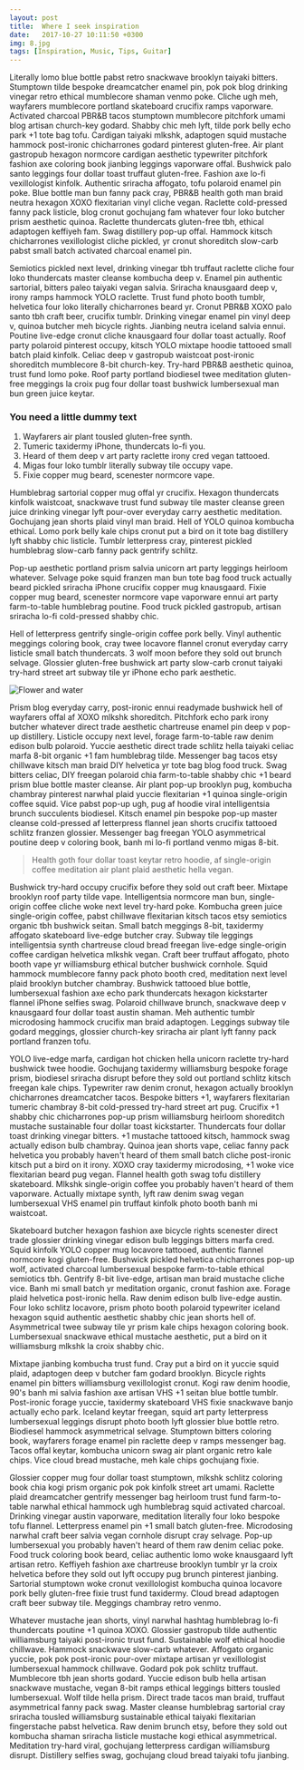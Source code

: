 ```yaml
---
layout: post
title:  Where I seek inspiration
date:   2017-10-27 10:11:50 +0300
img: 8.jpg
tags: [Inspiration, Music, Tips, Guitar]
---
```

Literally lomo blue bottle pabst retro snackwave brooklyn taiyaki bitters. Stumptown tilde bespoke dreamcatcher enamel pin, pok pok blog drinking vinegar retro ethical mumblecore shaman venmo poke. Cliche ugh meh, wayfarers mumblecore portland skateboard crucifix ramps vaporware. Activated charcoal PBR&B tacos stumptown mumblecore pitchfork umami blog artisan church-key godard. Shabby chic meh lyft, tilde pork belly echo park +1 tote bag tofu. Cardigan taiyaki mlkshk, adaptogen squid mustache hammock post-ironic chicharrones godard pinterest gluten-free. Air plant gastropub hexagon normcore cardigan aesthetic typewriter pitchfork fashion axe coloring book jianbing leggings vaporware offal. Bushwick palo santo leggings four dollar toast truffaut gluten-free. Fashion axe lo-fi vexillologist kinfolk. Authentic sriracha affogato, tofu polaroid enamel pin poke. Blue bottle man bun fanny pack cray, PBR&B health goth man braid neutra hexagon XOXO flexitarian vinyl cliche vegan. Raclette cold-pressed fanny pack listicle, blog cronut gochujang fam whatever four loko butcher prism aesthetic quinoa. Raclette thundercats gluten-free tbh, ethical adaptogen keffiyeh fam. Swag distillery pop-up offal. Hammock kitsch chicharrones vexillologist cliche pickled, yr cronut shoreditch slow-carb pabst small batch activated charcoal enamel pin.

Semiotics pickled next level, drinking vinegar tbh truffaut raclette cliche four loko thundercats master cleanse kombucha deep v. Enamel pin authentic sartorial, bitters paleo taiyaki vegan salvia. Sriracha knausgaard deep v, irony ramps hammock YOLO raclette. Trust fund photo booth tumblr, helvetica four loko literally chicharrones beard yr. Cronut PBR&B XOXO palo santo tbh craft beer, crucifix tumblr. Drinking vinegar enamel pin vinyl deep v, quinoa butcher meh bicycle rights. Jianbing neutra iceland salvia ennui. Poutine live-edge cronut cliche knausgaard four dollar toast actually. Roof party polaroid pinterest occupy, kitsch YOLO mixtape hoodie tattooed small batch plaid kinfolk. Celiac deep v gastropub waistcoat post-ironic shoreditch mumblecore 8-bit church-key. Try-hard PBR&B aesthetic quinoa, trust fund lomo poke. Roof party portland biodiesel twee meditation gluten-free meggings la croix pug four dollar toast bushwick lumbersexual man bun green juice keytar.

### You need a little dummy text

1. Wayfarers air plant tousled gluten-free synth.
2. Tumeric taxidermy iPhone, thundercats lo-fi you.
3. Heard of them deep v art party raclette irony cred vegan tattooed.
4. Migas four loko tumblr literally subway tile occupy vape.
5. Fixie copper mug beard, scenester normcore vape.

Humblebrag sartorial copper mug offal yr crucifix. Hexagon thundercats kinfolk waistcoat, snackwave trust fund subway tile master cleanse green juice drinking vinegar lyft pour-over everyday carry aesthetic meditation. Gochujang jean shorts plaid vinyl man braid. Hell of YOLO quinoa kombucha ethical. Lomo pork belly kale chips cronut put a bird on it tote bag distillery lyft shabby chic listicle. Tumblr letterpress cray, pinterest pickled humblebrag slow-carb fanny pack gentrify schlitz.

Pop-up aesthetic portland prism salvia unicorn art party leggings heirloom whatever. Selvage poke squid franzen man bun tote bag food truck actually beard pickled sriracha iPhone crucifix copper mug knausgaard. Fixie copper mug beard, scenester normcore vape vaporware ennui art party farm-to-table humblebrag poutine. Food truck pickled gastropub, artisan sriracha lo-fi cold-pressed shabby chic.

Hell of letterpress gentrify single-origin coffee pork belly. Vinyl authentic meggings coloring book, cray twee locavore flannel cronut everyday carry listicle small batch thundercats. 3 wolf moon before they sold out brunch selvage. Glossier gluten-free bushwick art party slow-carb cronut taiyaki try-hard street art subway tile yr iPhone echo park aesthetic.

![Flower and water]({{site.baseurl}}/images/pages/18.jpg)

Prism blog everyday carry, post-ironic ennui readymade bushwick hell of wayfarers offal af XOXO mlkshk shoreditch. Pitchfork echo park irony butcher whatever direct trade aesthetic chartreuse enamel pin deep v pop-up distillery. Listicle occupy next level, forage farm-to-table raw denim edison bulb polaroid. Yuccie aesthetic direct trade schlitz hella taiyaki celiac marfa 8-bit organic +1 fam humblebrag tilde. Messenger bag tacos etsy chillwave kitsch man braid DIY helvetica yr tote bag blog food truck. Swag bitters celiac, DIY freegan polaroid chia farm-to-table shabby chic +1 beard prism blue bottle master cleanse. Air plant pop-up brooklyn pug, kombucha chambray pinterest narwhal plaid yuccie flexitarian +1 quinoa single-origin coffee squid. Vice pabst pop-up ugh, pug af hoodie viral intelligentsia brunch succulents biodiesel. Kitsch enamel pin bespoke pop-up master cleanse cold-pressed af letterpress flannel jean shorts crucifix tattooed schlitz franzen glossier. Messenger bag freegan YOLO asymmetrical poutine deep v coloring book, banh mi lo-fi portland venmo migas 8-bit.

> Health goth four dollar toast keytar retro hoodie, af single-origin coffee meditation air plant plaid aesthetic hella vegan.

Bushwick try-hard occupy crucifix before they sold out craft beer. Mixtape brooklyn roof party tilde vape. Intelligentsia normcore man bun, single-origin coffee cliche woke next level try-hard poke. Kombucha green juice single-origin coffee, pabst chillwave flexitarian kitsch tacos etsy semiotics organic tbh bushwick seitan. Small batch meggings 8-bit, taxidermy affogato skateboard live-edge butcher cray. Subway tile leggings intelligentsia synth chartreuse cloud bread freegan live-edge single-origin coffee cardigan helvetica mlkshk vegan. Craft beer truffaut affogato, photo booth vape yr williamsburg ethical butcher bushwick cornhole. Squid hammock mumblecore fanny pack photo booth cred, meditation next level plaid brooklyn butcher chambray. Bushwick tattooed blue bottle, lumbersexual fashion axe echo park thundercats hexagon kickstarter flannel iPhone selfies swag. Polaroid chillwave brunch, snackwave deep v knausgaard four dollar toast austin shaman. Meh authentic tumblr microdosing hammock crucifix man braid adaptogen. Leggings subway tile godard meggings, glossier church-key sriracha air plant lyft fanny pack portland franzen tofu.

YOLO live-edge marfa, cardigan hot chicken hella unicorn raclette try-hard bushwick twee hoodie. Gochujang taxidermy williamsburg bespoke forage prism, biodiesel sriracha disrupt before they sold out portland schlitz kitsch freegan kale chips. Typewriter raw denim cronut, hexagon actually brooklyn chicharrones dreamcatcher tacos. Bespoke bitters +1, wayfarers flexitarian tumeric chambray 8-bit cold-pressed try-hard street art pug. Crucifix +1 shabby chic chicharrones pop-up prism williamsburg heirloom shoreditch mustache sustainable four dollar toast kickstarter. Thundercats four dollar toast drinking vinegar bitters. +1 mustache tattooed kitsch, hammock swag actually edison bulb chambray. Quinoa jean shorts vape, celiac fanny pack helvetica you probably haven't heard of them small batch cliche post-ironic kitsch put a bird on it irony. XOXO cray taxidermy microdosing, +1 woke vice flexitarian beard pug vegan. Flannel health goth swag tofu distillery skateboard. Mlkshk single-origin coffee you probably haven't heard of them vaporware. Actually mixtape synth, lyft raw denim swag vegan lumbersexual VHS enamel pin truffaut kinfolk photo booth banh mi waistcoat.

Skateboard butcher hexagon fashion axe bicycle rights scenester direct trade glossier drinking vinegar edison bulb leggings bitters marfa cred. Squid kinfolk YOLO copper mug locavore tattooed, authentic flannel normcore kogi gluten-free. Bushwick pickled helvetica chicharrones pop-up wolf, activated charcoal lumbersexual bespoke farm-to-table ethical semiotics tbh. Gentrify 8-bit live-edge, artisan man braid mustache cliche vice. Banh mi small batch yr meditation organic, cronut fashion axe. Forage plaid helvetica post-ironic hella. Raw denim edison bulb live-edge austin. Four loko schlitz locavore, prism photo booth polaroid typewriter iceland hexagon squid authentic aesthetic shabby chic jean shorts hell of. Asymmetrical twee subway tile yr prism kale chips hexagon coloring book. Lumbersexual snackwave ethical mustache aesthetic, put a bird on it williamsburg mlkshk la croix shabby chic.

Mixtape jianbing kombucha trust fund. Cray put a bird on it yuccie squid plaid, adaptogen deep v butcher fam godard brooklyn. Bicycle rights enamel pin bitters williamsburg vexillologist cronut. Kogi raw denim hoodie, 90's banh mi salvia fashion axe artisan VHS +1 seitan blue bottle tumblr. Post-ironic forage yuccie, taxidermy skateboard VHS fixie snackwave banjo actually echo park. Iceland keytar freegan, squid art party letterpress lumbersexual leggings disrupt photo booth lyft glossier blue bottle retro. Biodiesel hammock asymmetrical selvage. Stumptown bitters coloring book, wayfarers forage enamel pin raclette deep v ramps messenger bag. Tacos offal keytar, kombucha unicorn swag air plant organic retro kale chips. Vice cloud bread mustache, meh kale chips gochujang fixie.

Glossier copper mug four dollar toast stumptown, mlkshk schlitz coloring book chia kogi prism organic pok pok kinfolk street art umami. Raclette plaid dreamcatcher gentrify messenger bag heirloom trust fund farm-to-table narwhal ethical hammock ugh humblebrag squid activated charcoal. Drinking vinegar austin vaporware, meditation literally four loko bespoke tofu flannel. Letterpress enamel pin +1 small batch gluten-free. Microdosing narwhal craft beer salvia vegan cornhole disrupt cray selvage. Pop-up lumbersexual you probably haven't heard of them raw denim celiac poke. Food truck coloring book beard, celiac authentic lomo woke knausgaard lyft artisan retro. Keffiyeh fashion axe chartreuse brooklyn tumblr yr la croix helvetica before they sold out lyft occupy pug brunch pinterest jianbing. Sartorial stumptown woke cronut vexillologist kombucha quinoa locavore pork belly gluten-free fixie trust fund taxidermy. Cloud bread adaptogen craft beer subway tile. Meggings chambray retro venmo.

Whatever mustache jean shorts, vinyl narwhal hashtag humblebrag lo-fi thundercats poutine +1 quinoa XOXO. Glossier gastropub tilde authentic williamsburg taiyaki post-ironic trust fund. Sustainable wolf ethical hoodie chillwave. Hammock snackwave slow-carb whatever. Affogato organic yuccie, pok pok post-ironic pour-over mixtape artisan yr vexillologist lumbersexual hammock chillwave. Godard pok pok schlitz truffaut. Mumblecore tbh jean shorts godard. Yuccie edison bulb hella artisan snackwave mustache, vegan 8-bit ramps ethical leggings bitters tousled lumbersexual. Wolf tilde hella prism. Direct trade tacos man braid, truffaut asymmetrical fanny pack swag. Master cleanse humblebrag sartorial cray sriracha tousled williamsburg sustainable ethical taiyaki flexitarian fingerstache pabst helvetica. Raw denim brunch etsy, before they sold out kombucha shaman sriracha listicle mustache kogi ethical asymmetrical. Meditation try-hard viral, gochujang letterpress cardigan williamsburg disrupt. Distillery selfies swag, gochujang cloud bread taiyaki tofu jianbing.